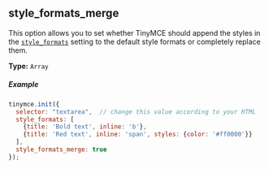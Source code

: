 ## style_formats_merge

This option allows you to set whether TinyMCE should append the styles in the [`style_formats`](#style_formats) setting to the default style formats or completely replace them.

**Type:** `Array`

##### Example

```js
tinymce.init({
  selector: "textarea",  // change this value according to your HTML
  style_formats: [
    {title: 'Bold text', inline: 'b'},
    {title: 'Red text', inline: 'span', styles: {color: '#ff0000'}}
  ],
  style_formats_merge: true
});
```
